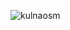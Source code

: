 ![kulnaosm](https://cloud.githubusercontent.com/assets/6749884/6531288/0e2475de-c406-11e4-8532-90bb1cfae763.JPG)
